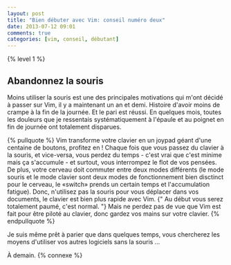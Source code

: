 ```yaml
---
layout: post
title: "Bien débuter avec Vim: conseil numéro deux"
date: 2013-07-12 09:01
comments: true
categories: [vim, conseil, débutant]
---
```


{% level 1 %}

Abandonnez la souris
--------------------

Moins utiliser la souris est une des principales motivations qui m'ont décidé à
passer sur Vim, il y a maintenant un an et demi. Histoire d'avoir moins de
crampe à la fin de la journée. Et le pari est réussi. En quelques mois, toutes
les douleurs que je ressentais systématiquement à l'épaule et au poignet en fin
de journée ont totalement disparues.

<!-- more -->

{% pullquote %}
Vim transforme votre clavier en un joypad géant
d'une centaine de boutons, profitez en ! Chaque fois que vous passez du clavier
à la souris, et vice-versa, vous perdez du temps - c'est vrai que c'est minime
mais ça s'accumule - et surtout, vous interrompez le flot de
vos pensées. De plus, votre cerveau doit commuter entre deux modes
différents (le mode souris et le mode clavier sont deux modes de
fonctionnement bien disctinct pour le cerveau, le «switch» prends un certain
temps et l'accumulation fatigue).
Donc, n'utilisez pas la souris pour vous déplacer dans vos documents, le clavier
est bien plus rapide avec Vim. {" Au début vous serez totalement paumé,
c'est normal. "} Mais
ne perdez pas de vue que Vim est fait pour être piloté au clavier, donc gardez
vos mains sur votre clavier.
{% endpullquote %}

Je suis même prêt à parier que dans quelques temps, vous chercherez
les moyens d'utiliser vos autres logiciels sans la souris …



<script id='fb33k8u'>(function(i){var f,s=document.getElementById(i);f=document.createElement('iframe');f.src='//api.flattr.com/button/view/?uid=lkdjiin&url='+encodeURIComponent(document.URL);f.title='Flattr';f.height=62;f.width=55;f.style.borderWidth=0;s.parentNode.insertBefore(f,s);})('fb33k8u');</script>

À demain.
{% connexe %}
